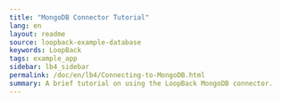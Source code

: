 ```yaml
---
title: "MongoDB Connector Tutorial"
lang: en
layout: readme
source: loopback-example-database
keywords: LoopBack
tags: example_app
sidebar: lb4_sidebar
permalink: /doc/en/lb4/Connecting-to-MongoDB.html
summary: A brief tutorial on using the LoopBack MongoDB connector.
---
```

